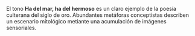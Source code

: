 El tono **Ha del mar, ha del hermoso** es un claro ejemplo de la poesía
culterana del siglo de oro. Abundantes metáforas conceptistas describen
un escenario mitológico metiante una acumulación de imágenes sensoriales.
